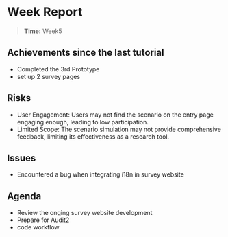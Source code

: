 # Week Report

> **Time:** Week5

## Achievements since the last tutorial
- Completed the 3rd Prototype
- set up 2 survey pages

## Risks
- User Engagement: Users may not find the scenario on the entry page engaging enough, leading to low participation.
- Limited Scope: The scenario simulation may not provide comprehensive feedback, limiting its effectiveness as a research tool.

## Issues
- Encountered a bug when integrating i18n in survey website

## Agenda
- Review the onging survey website development
- Prepare for Audit2
- code workflow
